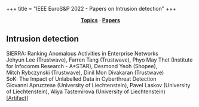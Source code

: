 +++
title = "IEEE EuroS&P 2022 - Papers on Intrusion detection"
+++
<center><a href="https://ieeeeurosp.github.io/2022/topics"><b>Topics</b></a> &middot; <a href="https://ieeeeurosp.github.io/2022/papers"><b>Papers</b></a></center>
<p>
<h2>Intrusion detection</h2><div class="bpaper"><span class="ptitle">SIERRA: Ranking Anomalous Activities in Enterprise Networks</span></br><div class="pblock"><span class="author">Jehyun&nbsp;Lee</span> <span class="institution">(Trustwave)</span>, <span class="author">Farren&nbsp;Tang</span> <span class="institution">(Trustwave)</span>, <span class="author">Phyo&nbsp;May&nbsp;Thet</span> <span class="institution">(Institute for Infocomm Research - A*STAR)</span>, <span class="author">Desmond&nbsp;Yeoh</span> <span class="institution">(Shopee)</span>, <span class="author">Mitch&nbsp;Rybczynski</span> <span class="institution">(Trustwave)</span>, <span class="author">Dinil&nbsp;Mon&nbsp;Divakaran</span> <span class="institution">(Trustwave)</span><br><div class="pextra"></div></div></div><div class="bpaper"><span class="ptitle">SoK: The Impact of Unlabelled Data in Cyberthreat Detection</span></br><div class="pblock"><span class="author">Giovanni&nbsp;Apruzzese</span> <span class="institution">(University of Liechtenstein)</span>, <span class="author">Pavel&nbsp;Laskov</span> <span class="institution">(University of Liechtenstein)</span>, <span class="author">Aliya&nbsp;Tastemirova</span> <span class="institution">(University of Liechtenstein)</span><br><div class="pextra"><a href="https://github.com/hihey54/CEF-SsL">[Artifact]</a><br></div></div></div>